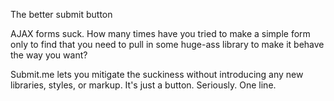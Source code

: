 The better submit button

AJAX forms suck.  How many times have you tried to make a simple form only to find that you need to pull in some huge-ass library to make it behave the way you want?

Submit.me lets you mitigate the suckiness without introducing any new libraries, styles, or markup.  It's just a button.  Seriously.  One line.
